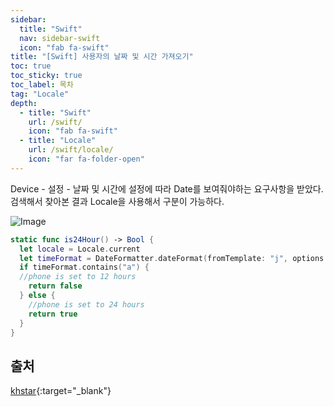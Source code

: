 ```yaml
---
sidebar:
  title: "Swift"
  nav: sidebar-swift
  icon: "fab fa-swift"
title: "[Swift] 사용자의 날짜 및 시간 가져오기"
toc: true
toc_sticky: true
toc_label: 목차
tag: "Locale"
depth:
  - title: "Swift"
    url: /swift/
    icon: "fab fa-swift"
  - title: "Locale"
    url: /swift/locale/
    icon: "far fa-folder-open"
---
```

Device - 설정 - 날짜 및 시간에 설정에 따라 Date를 보여줘야하는 요구사항을 받았다.  
검색해서 찾아본 결과 Locale을 사용해서 구분이 가능하다.

![Image](https://drive.google.com/uc?export=view&id=1KicWMK-hpJ_DVxi_Mk4X1nvDi1BOOako)

```swift
static func is24Hour() -> Bool { 
  let locale = Locale.current 
  let timeFormat = DateFormatter.dateFormat(fromTemplate: "j", options:0, locale:locale)!
  if timeFormat.contains("a") { 
  //phone is set to 12 hours 
    return false 
  } else { 
    //phone is set to 24 hours 
    return true 
  } 
}
```

## 출처
[<i class="fas fa-link"></i> khstar](https://khstar.tistory.com/entry/Swift-사용자의-시간제-설정-가져오기){:target="_blank"}
